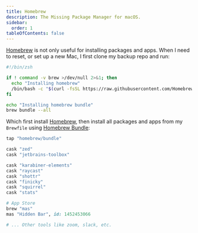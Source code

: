 ```yaml
---
title: Homebrew
description: The Missing Package Manager for macOS.
sidebar:
  order: 1
tableOfContents: false
---
```


[Homebrew](https://brew.sh/) is not only useful for installing packages and apps. When I need to reset, or set up a new Mac, I first clone my backup repo and run:

```bash title="bootstrap.sh"
#!/bin/zsh

if ! command -v brew >/dev/null 2>&1; then
  echo "Installing homebrew"
  /bin/bash -c "$(curl -fsSL https://raw.githubusercontent.com/Homebrew/install/HEAD/install.sh)"
fi

echo "Installing homebrew bundle"
brew bundle --all
```

Which first install [Homebrew](https://brew.sh/), then install all packages and apps from my `Brewfile` using [Homebrew Bundle](https://github.com/Homebrew/homebrew-bundle):

```ruby title="Brewfile"
tap "homebrew/bundle"

cask "zed"
cask "jetbrains-toolbox"

cask "karabiner-elements"
cask "raycast"
cask "shottr"
cask "finicky"
cask "squirrel"
cask "stats"

# App Store
brew "mas"
mas "Hidden Bar", id: 1452453066

# ... Other tools like zoom, slack, etc.
```
